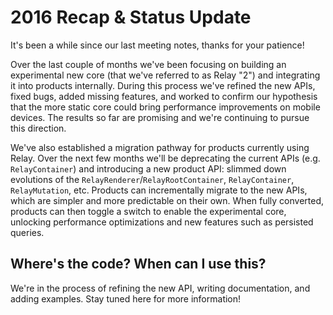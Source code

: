 # 2016 Recap & Status Update

It's been a while since our last meeting notes, thanks for your patience!

Over the last couple of months we've been focusing on building an experimental new core (that we've referred to as Relay "2") and integrating it into products internally. During this process we've refined the new APIs, fixed bugs, added missing features, and worked to confirm our hypothesis that the more static core could bring performance improvements on mobile devices. The results so far are promising and we're continuing to pursue this direction.

We've also established a migration pathway for products currently using Relay. Over the next few months we'll be deprecating the current APIs (e.g. `RelayContainer`) and introducing a new product API: slimmed down evolutions of the `RelayRenderer`/`RelayRootContainer`, `RelayContainer`, `RelayMutation`, etc. Products can incrementally migrate to the new APIs, which are simpler and more predictable on their own. When fully converted, products can then toggle a switch to enable the experimental core, unlocking performance optimizations and new features such as persisted queries.

## Where's the code? When can I use this?

We're in the process of refining the new API, writing documentation, and adding examples. Stay tuned here for more information!

